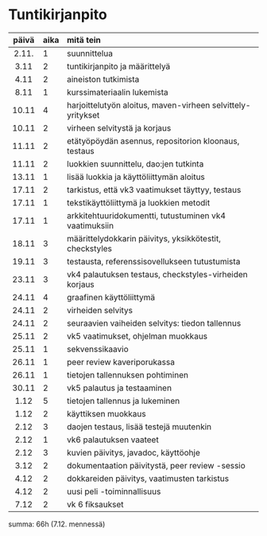 # Tuntikirjanpito

|päivä|aika|mitä tein|
|:----:|:---|:-----|
|2.11.|1|suunnittelua|
|3.11|2|tuntikirjanpito ja määrittelyä|
|4.11|2|aineiston tutkimista|
|8.11|1|kurssimateriaalin lukemista|
|10.11|4|harjoittelutyön aloitus, maven-virheen selvittely-yritykset|
|10.11|2|virheen selvitystä ja korjaus|
|11.11|2|etätyöpöydän asennus, repositorion kloonaus, testaus|
|11.11|2|luokkien suunnittelu, dao:jen tutkinta|
|13.11|1|lisää luokkia ja käyttöliittymän aloitus|
|17.11|2|tarkistus, että vk3 vaatimukset täyttyy, testaus|
|17.11|1|tekstikäyttöliittymä ja luokkien metodit|
|17.11|1|arkkitehtuuridokumentti, tutustuminen vk4 vaatimuksiin|
|18.11|3|määrittelydokkarin päivitys, yksikkötestit, checkstyles|
|19.11|3|testausta, referenssisovellukseen tutustumista|
|23.11|3|vk4 palautuksen testaus, checkstyles-virheiden korjaus|
|24.11|4|graafinen käyttöliittymä|
|24.11|2|virheiden selvitys|
|24.11|2|seuraavien vaiheiden selvitys: tiedon tallennus|
|25.11|2|vk5 vaatimukset, ohjelman muokkaus|
|25.11|1|sekvenssikaavio|
|26.11|1|peer review kaveriporukassa|
|26.11|1|tietojen tallennuksen pohtiminen|
|30.11|2|vk5 palautus ja testaaminen|
|1.12|5|tietojen tallennus ja lukeminen|
|1.12|2|käyttiksen muokkaus|
|2.12|3|daojen testaus, lisää testejä muutenkin|
|2.12|1|vk6 palautuksen vaateet
|2.12|3|kuvien päivitys, javadoc, käyttöohje|
|3.12|2|dokumentaation päivitystä, peer review -sessio|
|4.12|2|dokkareiden päivitys, vaatimusten tarkistus|
|4.12|2|uusi peli -toiminnallisuus|
|7.12|2|vk 6 fiksaukset|
summa: 66h (7.12. mennessä)
